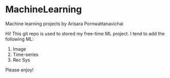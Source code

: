 # MachineLearning
Machine learning projects by Arisara Pornwattanavichai

Hi! This git repo is used to stored my free-time ML project.
I tend to add the following ML:
1. Image
2. Time-series
3. Rec Sys

Please enjoy!
